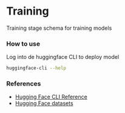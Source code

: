 # Training

Training stage schema for training models

### How to use

Log into de huggingface CLI to deploy model

```bash
huggingface-cli --help
```

### References

- [Hugging Face CLI Reference](https://huggingface.co/docs/huggingface_hub/guides/cli)
- [Hugging Face datasets](https://huggingface.co/docs/datasets/index)
